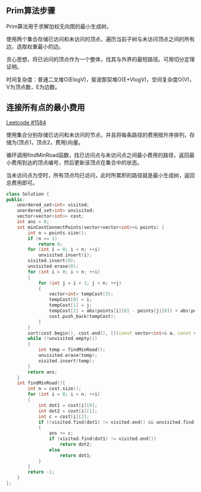Prim算法步骤
---
Prim算法用于求解加权无向图的最小生成树。

使用两个集合存储已访问和未访问的顶点，遍历当前子树与未访问顶点之间的所有边，选取权重最小的边。

贪心思想，将已访问的顶点作为一个整体，找其与外界的最短路径。可用切分定理证明。

时间复杂度：普通二叉堆O(ElogV)，斐波那契堆O(E+VlogV)，空间复杂度O(V)，V为顶点数，E为边数。

连接所有点的最小费用
---
[Leetcode #1584](https://leetcode.cn/problems/min-cost-to-connect-all-points/)

使用集合分别存储已访问和未访问的节点，并且将每条路径的费用按升序排列，存储为(顶点1，顶点2，费用)向量。

循环调用findMinRoad函数，找已访问点与未访问点之间最小费用的路径，返回最小费用到达的顶点编号，然后更新该顶点在集合中的状态。

当未访问点为空时，所有顶点均已访问，此时所累积的路径就是最小生成树，返回总费用即可。
```cpp
class Solution {
public:
    unordered_set<int> visited;
    unordered_set<int> unvisited;
    vector<vector<int>> cost;
    int ans = 0;
    int minCostConnectPoints(vector<vector<int>>& points) {
        int n = points.size();
        if (n == 1)
            return 0;
        for (int i = 0; i < n; ++i)
            unvisited.insert(i);
        visited.insert(0);
        unvisited.erase(0);
        for (int i = 0; i < n; ++i)
        {
            for (int j = i + 1; j < n; ++j)
            {
                vector<int> tempCost(3);
                tempCost[0] = i;
                tempCost[1] = j;
                tempCost[2] = abs(points[i][0] - points[j][0]) + abs(points[i][1] - points[j][1]);
                cost.push_back(tempCost);
            }
        }
        sort(cost.begin(), cost.end(), [](const vector<int>& a, const vector<int>& b){return a[2] < b[2];});
        while (!unvisited.empty())
        {
            int temp = findMinRoad();
            unvisited.erase(temp);
            visited.insert(temp);
        }
        return ans;
    }
    int findMinRoad(){
        int n = cost.size();
        for (int i = 0; i < n; ++i)
        {
            int dot1 = cost[i][0];
            int dot2 = cost[i][1];
            int c = cost[i][2];
            if ((visited.find(dot1) != visited.end() && unvisited.find(dot2) != unvisited.end()) || (visited.find(dot2) != visited.end() && unvisited.find(dot1) != unvisited.end()))
            {
                ans += c;
                if (visited.find(dot1) != visited.end())
                    return dot2;
                else
                    return dot1;
            }
        }
        return -1;
    }
};
```

